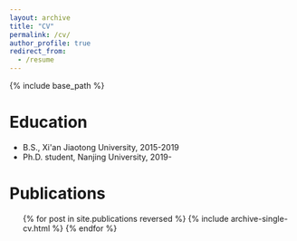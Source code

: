```yaml
---
layout: archive
title: "CV"
permalink: /cv/
author_profile: true
redirect_from:
  - /resume
---
```


{% include base_path %}

Education
======
* B.S., Xi'an Jiaotong University, 2015-2019
* Ph.D. student, Nanjing University, 2019-

Publications
======
  <ul>{% for post in site.publications reversed %}
    {% include archive-single-cv.html %}
  {% endfor %}</ul>
